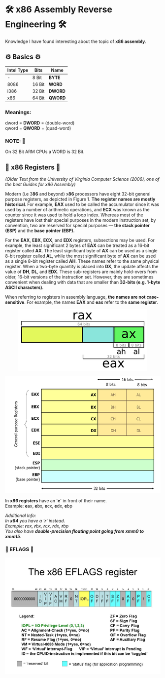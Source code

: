 # 🛠 x86 Assembly Reverse Engineering 🛠
Knowledge I have found interesting about the topic of **x86 assembly**.

## ⚙️ Basics ⚙️

| Intel Type  | Bits | Name |
| ------------- | ------------- | ------------- |
| -  | 8 Bit  | **BYTE**  |
| 8086  | 16 Bit  | **WORD**  |
| i386  | 32 Bit  | **DWORD**  |
| x86  | 64 Bit  | **QWORD**  |

### Meanings:
dword = **DWORD** = (double-word) </br>
qword = **QWORD** = (quad-word)

### NOTE: 📝
On 32 Bit ARM CPUs a WORD is 32 Bit.

## 🔧 x86 Registers 🔧

*(Older Text from the University of Virginia Computer Science (2006), one of the best Guides for x86 Assembly)*

Modern (i.e 3**86** and beyond) x**86** processors have eight 32-bit general purpose registers, as depicted in Figure 1. **The register names are mostly historical**. For example, **EAX** used to be called the accumulator since it was used by a number of arithmetic operations, and **ECX** was known as the counter since it was used to hold a loop index. Whereas most of the registers have lost their special purposes in the modern instruction set, by convention, two are reserved for special purposes — **the stack pointer (ESP)** and the **base pointer (EBP).**

For the **EAX**, **EBX**, **ECX**, and **EDX** registers, subsections may be used. For example, the least significant 2 bytes of **EAX** can be treated as a 16-bit register called **AX**. The least significant byte of **AX** can be used as a single 8-bit register called **AL**, while the most significant byte of **AX** can be used as a single 8-bit register called **AH**. These names refer to the same physical register. When a two-byte quantity is placed into **DX**, the update affects the value of **DH**, **DL**, and **EDX**. These sub-registers are mainly hold-overs from older, 16-bit versions of the instruction set. However, they are sometimes convenient when dealing with data that are smaller than **32-bits (e.g. 1-byte ASCII characters)**.

When referring to registers in assembly language, **the names are not case-sensitive**. For example, the names **EAX** and **eax** refer to the **same register**.

<p align="center"> 
<img src="Images/register.png">
</p>

![x86 assembly Registers](Images/x86-registers.png)

In **x86 registers** have an '**e**' in front of their name.</br>
Example: **e**ax, **e**bx, **e**cx, **e**dx, **e**bp

*Additional Info: </br>
In **x64** you have a '**r**' instead.</br>
Example: **r**ax, **r**bx, **r**cx, **r**dx, **r**bp</br>
You also have **double-precision floating point going from xmm0 to xmm15**.*

### 🚩 EFLAGS 🚩

![x86 assembly EFLAGS Registers](Images/x86_EFLAGS_register.jpg)
